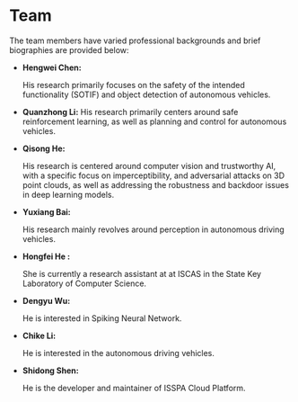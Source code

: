 # Team

The team members have varied professional backgrounds and brief biographies are provided below:

- **Hengwei Chen:** 

  His research primarily focuses on the safety of the intended functionality (SOTIF) and object detection of autonomous vehicles.
  
- **Quanzhong Li:** 
  His research primarily centers around safe reinforcement learning, as well as planning and control for autonomous vehicles.

- **Qisong He:** 

  His research is centered around computer vision and trustworthy AI, with a specific focus on 
  imperceptibility, and adversarial attacks on 3D point clouds, as well as addressing the robustness 
  and backdoor issues in deep learning models.

- **Yuxiang Bai:** 

  His research mainly revolves around perception in autonomous driving vehicles.

- **Hongfei He :** 

  She is currently a research assistant at at ISCAS in the State Key Laboratory of Computer Science.

- **Dengyu Wu:** 

  He is interested in Spiking Neural Network.

- **Chike Li:** 

  He is interested in the autonomous driving vehicles.

- **Shidong Shen:**

  He is the developer and maintainer of ISSPA Cloud Platform.
  
